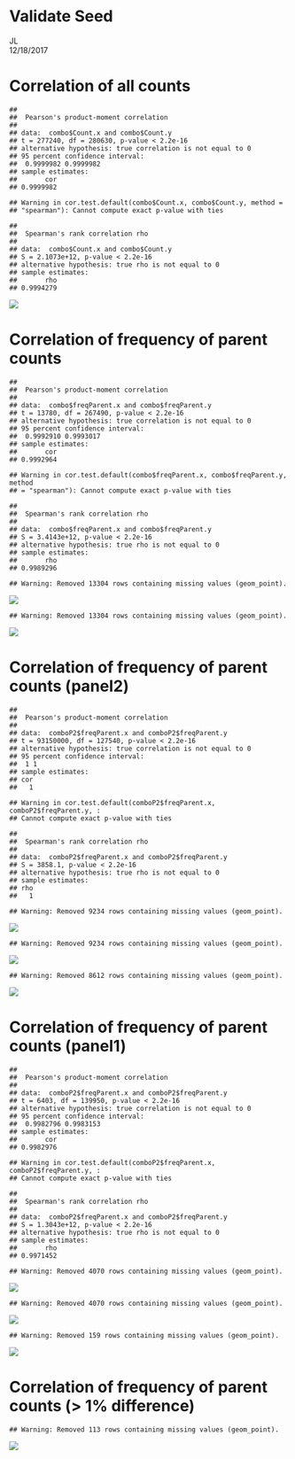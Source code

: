 # Validate Seed
JL  
12/18/2017  




# Correlation of all counts

```
## 
## 	Pearson's product-moment correlation
## 
## data:  combo$Count.x and combo$Count.y
## t = 277240, df = 280630, p-value < 2.2e-16
## alternative hypothesis: true correlation is not equal to 0
## 95 percent confidence interval:
##  0.9999982 0.9999982
## sample estimates:
##       cor 
## 0.9999982
```

```
## Warning in cor.test.default(combo$Count.x, combo$Count.y, method =
## "spearman"): Cannot compute exact p-value with ties
```

```
## 
## 	Spearman's rank correlation rho
## 
## data:  combo$Count.x and combo$Count.y
## S = 2.1073e+12, p-value < 2.2e-16
## alternative hypothesis: true rho is not equal to 0
## sample estimates:
##       rho 
## 0.9994279
```

![](ValidateSeed_TCellSubs_files/figure-html/unnamed-chunk-1-1.png)<!-- -->


# Correlation of frequency of parent counts


```
## 
## 	Pearson's product-moment correlation
## 
## data:  combo$freqParent.x and combo$freqParent.y
## t = 13780, df = 267490, p-value < 2.2e-16
## alternative hypothesis: true correlation is not equal to 0
## 95 percent confidence interval:
##  0.9992910 0.9993017
## sample estimates:
##       cor 
## 0.9992964
```

```
## Warning in cor.test.default(combo$freqParent.x, combo$freqParent.y, method
## = "spearman"): Cannot compute exact p-value with ties
```

```
## 
## 	Spearman's rank correlation rho
## 
## data:  combo$freqParent.x and combo$freqParent.y
## S = 3.4143e+12, p-value < 2.2e-16
## alternative hypothesis: true rho is not equal to 0
## sample estimates:
##       rho 
## 0.9989296
```

```
## Warning: Removed 13304 rows containing missing values (geom_point).
```

![](ValidateSeed_TCellSubs_files/figure-html/unnamed-chunk-2-1.png)<!-- -->

```
## Warning: Removed 13304 rows containing missing values (geom_point).
```

![](ValidateSeed_TCellSubs_files/figure-html/unnamed-chunk-2-2.png)<!-- -->


# Correlation of frequency of parent counts (panel2)


```
## 
## 	Pearson's product-moment correlation
## 
## data:  comboP2$freqParent.x and comboP2$freqParent.y
## t = 93150000, df = 127540, p-value < 2.2e-16
## alternative hypothesis: true correlation is not equal to 0
## 95 percent confidence interval:
##  1 1
## sample estimates:
## cor 
##   1
```

```
## Warning in cor.test.default(comboP2$freqParent.x, comboP2$freqParent.y, :
## Cannot compute exact p-value with ties
```

```
## 
## 	Spearman's rank correlation rho
## 
## data:  comboP2$freqParent.x and comboP2$freqParent.y
## S = 3858.1, p-value < 2.2e-16
## alternative hypothesis: true rho is not equal to 0
## sample estimates:
## rho 
##   1
```

```
## Warning: Removed 9234 rows containing missing values (geom_point).
```

![](ValidateSeed_TCellSubs_files/figure-html/unnamed-chunk-3-1.png)<!-- -->

```
## Warning: Removed 9234 rows containing missing values (geom_point).
```

![](ValidateSeed_TCellSubs_files/figure-html/unnamed-chunk-3-2.png)<!-- -->

```
## Warning: Removed 8612 rows containing missing values (geom_point).
```

![](ValidateSeed_TCellSubs_files/figure-html/unnamed-chunk-3-3.png)<!-- -->


# Correlation of frequency of parent counts (panel1)


```
## 
## 	Pearson's product-moment correlation
## 
## data:  comboP2$freqParent.x and comboP2$freqParent.y
## t = 6403, df = 139950, p-value < 2.2e-16
## alternative hypothesis: true correlation is not equal to 0
## 95 percent confidence interval:
##  0.9982796 0.9983153
## sample estimates:
##       cor 
## 0.9982976
```

```
## Warning in cor.test.default(comboP2$freqParent.x, comboP2$freqParent.y, :
## Cannot compute exact p-value with ties
```

```
## 
## 	Spearman's rank correlation rho
## 
## data:  comboP2$freqParent.x and comboP2$freqParent.y
## S = 1.3043e+12, p-value < 2.2e-16
## alternative hypothesis: true rho is not equal to 0
## sample estimates:
##       rho 
## 0.9971452
```

```
## Warning: Removed 4070 rows containing missing values (geom_point).
```

![](ValidateSeed_TCellSubs_files/figure-html/unnamed-chunk-4-1.png)<!-- -->

```
## Warning: Removed 4070 rows containing missing values (geom_point).
```

![](ValidateSeed_TCellSubs_files/figure-html/unnamed-chunk-4-2.png)<!-- -->

```
## Warning: Removed 159 rows containing missing values (geom_point).
```

![](ValidateSeed_TCellSubs_files/figure-html/unnamed-chunk-4-3.png)<!-- -->




# Correlation of frequency of parent counts (> 1% difference)


```
## Warning: Removed 113 rows containing missing values (geom_point).
```

![](ValidateSeed_TCellSubs_files/figure-html/unnamed-chunk-5-1.png)<!-- -->




